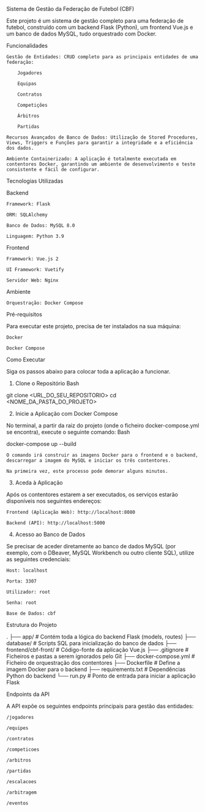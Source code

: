 Sistema de Gestão da Federação de Futebol (CBF)

Este projeto é um sistema de gestão completo para uma federação de futebol, construído com um backend Flask (Python), um frontend Vue.js e um banco de dados MySQL, tudo orquestrado com Docker.

Funcionalidades

    Gestão de Entidades: CRUD completo para as principais entidades de uma federação:

        Jogadores

        Equipas

        Contratos

        Competições

        Árbitros

        Partidas

    Recursos Avançados de Banco de Dados: Utilização de Stored Procedures, Views, Triggers e Funções para garantir a integridade e a eficiência dos dados.

    Ambiente Containerizado: A aplicação é totalmente executada em contentores Docker, garantindo um ambiente de desenvolvimento e teste consistente e fácil de configurar.

Tecnologias Utilizadas

Backend

    Framework: Flask

    ORM: SQLAlchemy

    Banco de Dados: MySQL 8.0

    Linguagem: Python 3.9

Frontend

    Framework: Vue.js 2

    UI Framework: Vuetify

    Servidor Web: Nginx

Ambiente

    Orquestração: Docker Compose

Pré-requisitos

Para executar este projeto, precisa de ter instalados na sua máquina:

    Docker

    Docker Compose

Como Executar

Siga os passos abaixo para colocar toda a aplicação a funcionar.

1. Clone o Repositório
Bash

git clone <URL_DO_SEU_REPOSITORIO>
cd <NOME_DA_PASTA_DO_PROJETO>

2. Inicie a Aplicação com Docker Compose

No terminal, a partir da raiz do projeto (onde o ficheiro docker-compose.yml se encontra), execute o seguinte comando:
Bash

docker-compose up --build

    O comando irá construir as imagens Docker para o frontend e o backend, descarregar a imagem do MySQL e iniciar os três contentores.

    Na primeira vez, este processo pode demorar alguns minutos.

3. Aceda à Aplicação

Após os contentores estarem a ser executados, os serviços estarão disponíveis nos seguintes endereços:

    Frontend (Aplicação Web): http://localhost:8080

    Backend (API): http://localhost:5000

4. Acesso ao Banco de Dados

Se precisar de aceder diretamente ao banco de dados MySQL (por exemplo, com o DBeaver, MySQL Workbench ou outro cliente SQL), utilize as seguintes credenciais:

    Host: localhost

    Porta: 3307

    Utilizador: root

    Senha: root

    Base de Dados: cbf

Estrutura do Projeto

.
├── app/                  # Contém toda a lógica do backend Flask (models, routes)
├── database/             # Scripts SQL para inicialização do banco de dados
├── frontend/cbf-front/   # Código-fonte da aplicação Vue.js
├── .gitignore            # Ficheiros e pastas a serem ignorados pelo Git
├── docker-compose.yml    # Ficheiro de orquestração dos contentores
├── Dockerfile            # Define a imagem Docker para o backend
├── requirements.txt      # Dependências Python do backend
└── run.py                # Ponto de entrada para iniciar a aplicação Flask

Endpoints da API

A API expõe os seguintes endpoints principais para gestão das entidades:

    /jogadores

    /equipes

    /contratos

    /competicoes

    /arbitros

    /partidas

    /escalacoes

    /arbitragem

    /eventos